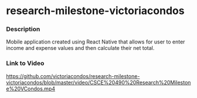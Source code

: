 # research-milestone-victoriacondos

### Description

Mobile application created using React Native that allows for user to enter income and expense values and then calculate their net total.

### Link to Video
https://github.com/victoriacondos/research-milestone-victoriacondos/blob/master/video/CSCE%20490%20Research%20Milestone%20VCondos.mp4
